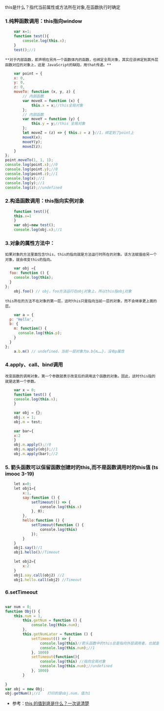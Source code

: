 this是什么？指代当前属性或方法所在对象,在函数执行时确定

### 1.纯粹函数调用：this指向window
```javascript
	var x=1;
	function test(){
	    console.log(this.x);
	}
	test();//1
```	
	**对于内部函数，即声明在另外一个函数体内的函数，也绑定全局对象，其实应该绑定到其外层函数对应的对象上，这是 JavaScript的缺陷，用that传递。**
```javascript
	var point = {
    x: 0,
    y: 0,
    z: 0,
    moveTo: function (x, y, z) {
        // 内部函数
        var moveX = function (x) {
            this.x = x;//this全局对象
        };
        // 内部函数
        var moveY = function (y) {
            this.y = y;//this 全局对象
        };
        let moveZ = (z) => { this.z = z }//1，绑定到了point上
        moveX(x);
        moveY(y);
        moveZ(z);
    }
};
point.moveTo(1, 1, 1);
console.log(point.x);//0
console.log(point.y);//0
console.log(point.z);//1
console.log(x);//1
console.log(y);//1
console.log(z);//undefined
```	
### 2.构造函数调用：this指向实例对象
```javascript
	function test(){
	this.x=1
	}
	var obj=new test();
	console.log(obj.x);//1
```	
### 3.对象的属性方法中：
	如果对象的方法里面包含this，this的指向就是方法运行时所在的对象。该方法赋值给另一个对象，就会改变this的指向。
```javascript
	var obj ={
  foo: function () {
    console.log(this);
  }
};
	obj.foo() // obj，foo方法运行在obj对象上，所以this指obj对象
```	
	this所在的方法不在对象的第一层，这时this只是指向当前一层的对象，而不会继承更上面的层。
```javascript
	var a = {
  p: 'Hello',
  b: {
    m: function() {
      console.log(this.p);
    }
  }
};
	a.b.m() // undefined，当前一层对象为a.b{m……}，没有p属性
```	
	
### 4.apply、call、bind调用
	改变函数的调用对象，第一个参数就表示改变后的调用这个函数的对象。因此，这时this指的就是这第一个参数。
```javascript
	var x = 0;
	function test() {
	console.log(this.x);
	}
	
	var obj = {};
	obj.x = 1;
	obj.m = test;
	
	var bar={
	x:2
	}
	obj.m.apply();//0
	obj.m.apply(obj);//1
	obj.m.apply(bar);//2
```	
### 5. 箭头函数可以保留函数创建时的this,而不是函数调用时的this值 (ts imooc 3-19)
```js
	let x=0;
	let obj1={
	    x:1,
	    say:function () {
	        setTimeout(() => {
	            console.log(this.x)
	        }, 0);
	    },
	    hello:function () {
	        setTimeout(function () {
	            console.log(this)
	        });
	    }
	}
	obj1.say()//1
	obj1.hello()//Timeout
	 
	let obj2={
	    x:2
	}
	obj1.say.call(obj2) //2
	obj1.hello.call(obj2) //Timeout
```	

### 6.setTimeout

```js

var num = 0;
function Obj() {
    this.num = 1,
        this.getNum = function () {
            console.log(this.num);
        },
        this.getNumLater = function () {
            setTimeout(() => {
                console.log(this)//箭头函数中的this总是指向外层调用者，也就是Obj
                console.log(this.num);//1
            }, 1000)    
            setTimeout(function(){
                console.log(this) //指向全局对象
                console.log(this.num);//undefined
            }, 1000) 
        }
 
}
var obj = new Obj;
obj.getNum();//1　　打印的是obj.num，值为1
```

- 参考：[this 的值到底是什么？一次说清楚](https://zhuanlan.zhihu.com/p/23804247)
